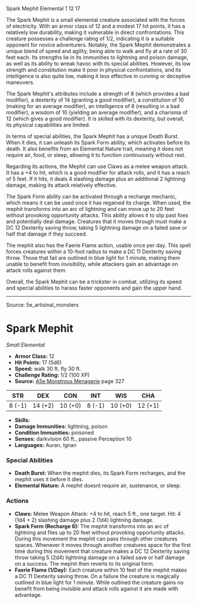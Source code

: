 <MonsterName/>Spark Mephit</MonsterName>
<CreatureType/>Elemental</CreatureType>
<CR/>1</CR>
<AC/>12</AC>
<HP/>17</HP>
<summary>The Spark Mephit is a small elemental creature associated with the forces of electricity. With an armor class of 12 and a modest 17 hit points, it has a relatively low durability, making it vulnerable in direct confrontations. This creature possesses a challenge rating of 1/2, indicating it is a suitable opponent for novice adventurers. Notably, the Spark Mephit demonstrates a unique blend of speed and agility, being able to walk and fly at a rate of 30 feet each. Its strengths lie in its immunities to lightning and poison damage, as well as its ability to wreak havoc with its special abilities. However, its low strength and constitution make it poor in physical confrontations, and its intelligence is also quite low, making it less effective in cunning or deceptive maneuvers.</summary>

<detail>

The Spark Mephit's attributes include a strength of 8 (which provides a bad modifier), a dexterity of 14 (granting a good modifier), a constitution of 10 (making for an average modifier), an intelligence of 8 (resulting in a bad modifier), a wisdom of 10 (yielding an average modifier), and a charisma of 12 (which gives a good modifier). It is skilled with its dexterity, but overall, its physical capabilities are limited.

In terms of special abilities, the Spark Mephit has a unique Death Burst. When it dies, it can unleash its Spark Form ability, which activates before its death. It also benefits from an Elemental Nature trait, meaning it does not require air, food, or sleep, allowing it to function continuously without rest.

Regarding its actions, the Mephit can use Claws as a melee weapon attack. It has a +4 to hit, which is a good modifier for attack rolls, and it has a reach of 5 feet. If it hits, it deals 4 slashing damage plus an additional 2 lightning damage, making its attack relatively effective. 

The Spark Form ability can be activated through a recharge mechanic, which means it can be used once it has regained its charge. When used, the mephit transforms into an arc of lightning and can move up to 20 feet without provoking opportunity attacks. This ability allows it to slip past foes and potentially deal damage. Creatures that it moves through must make a DC 12 Dexterity saving throw, taking 5 lightning damage on a failed save or half that damage if they succeed.

The mephit also has the Faerie Flame action, usable once per day. This spell forces creatures within a 10-foot radius to make a DC 11 Dexterity saving throw. Those that fail are outlined in blue light for 1 minute, making them unable to benefit from invisibility, while attackers gain an advantage on attack rolls against them.

Overall, the Spark Mephit can be a trickster in combat, utilizing its speed and special abilities to harass faster opponents and gain the upper hand.</detail>



---

Source: 5e_artisinal_monsters

# Spark Mephit

*Small* *Elemental*

- **Armor Class:** 12
- **Hit Points:** 17 (5d6)
- **Speed:** walk 30 ft. fly 30 ft.
- **Challenge Rating:** 1/2 (100 XP)
- **Source:** [A5e Monstrous Menagerie](https://enpublishingrpg.com/products/level-up-monstrous-menagerie-a5e) page 327

| STR | DEX | CON | INT | WIS | CHA |
| --- | --- | --- | --- | --- | --- |
| 8 (-1) | 14 (+2) | 10 (+0) | 8 (-1) | 10 (+0) | 12 (+1) |

- **Skills:** 
- **Damage Immunities:** lightning, poison
- **Condition Immunities:** poisoned
- **Senses:** darkvision 60 ft., passive Perception 10
- **Languages:** Auran, Ignan

### Special Abilities

- **Death Burst:** When the mephit dies, its Spark Form recharges, and the mephit uses it before it dies.
- **Elemental Nature:** A mephit doesnt require air, sustenance, or sleep.

### Actions

- **Claws:** Melee Weapon Attack: +4 to hit, reach 5 ft., one target. Hit: 4 (1d4 + 2) slashing damage plus 2 (1d4) lightning damage.
- **Spark Form (Recharge 6):** The mephit transforms into an arc of lightning and flies up to 20 feet without provoking opportunity attacks. During this movement  the mephit can pass through other creatures spaces. Whenever it moves through another creatures space for the first time during this movement  that creature makes a DC 12 Dexterity saving throw  taking 5 (2d4) lightning damage on a failed save or half damage on a success. The mephit then reverts to its original form.
- **Faerie Flame (1/Day):** Each creature within 10 feet of the mephit makes a DC 11 Dexterity saving throw. On a failure  the creature is magically outlined in blue light for 1 minute. While outlined  the creature gains no benefit from being invisible and attack rolls against it are made with advantage.





